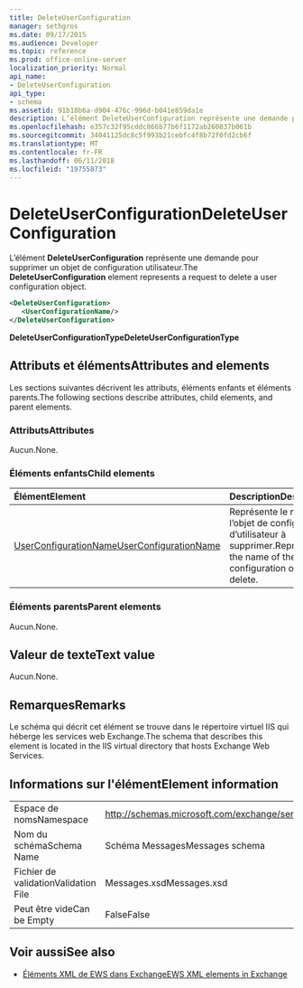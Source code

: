 ```yaml
---
title: DeleteUserConfiguration
manager: sethgros
ms.date: 09/17/2015
ms.audience: Developer
ms.topic: reference
ms.prod: office-online-server
localization_priority: Normal
api_name:
- DeleteUserConfiguration
api_type:
- schema
ms.assetid: 91b18b6a-d904-476c-996d-b041e859da1e
description: L’élément DeleteUserConfiguration représente une demande pour supprimer un objet de configuration utilisateur.
ms.openlocfilehash: e357c32f95cddc866b77b6f1172ab260837b061b
ms.sourcegitcommit: 34041125dc8c5f993b21cebfc4f8b72f0fd2cb6f
ms.translationtype: MT
ms.contentlocale: fr-FR
ms.lasthandoff: 06/11/2018
ms.locfileid: "19755873"
---
```

# <a name="deleteuserconfiguration"></a><span data-ttu-id="ca12a-103">DeleteUserConfiguration</span><span class="sxs-lookup"><span data-stu-id="ca12a-103">DeleteUserConfiguration</span></span>

<span data-ttu-id="ca12a-104">L’élément **DeleteUserConfiguration** représente une demande pour supprimer un objet de configuration utilisateur.</span><span class="sxs-lookup"><span data-stu-id="ca12a-104">The **DeleteUserConfiguration** element represents a request to delete a user configuration object.</span></span> 
  
```xml
<DeleteUserConfiguration>
   <UserConfigurationName/>
</DeleteUserConfiguration>
```

 <span data-ttu-id="ca12a-105">**DeleteUserConfigurationType**</span><span class="sxs-lookup"><span data-stu-id="ca12a-105">**DeleteUserConfigurationType**</span></span>
## <a name="attributes-and-elements"></a><span data-ttu-id="ca12a-106">Attributs et éléments</span><span class="sxs-lookup"><span data-stu-id="ca12a-106">Attributes and elements</span></span>

<span data-ttu-id="ca12a-107">Les sections suivantes décrivent les attributs, éléments enfants et éléments parents.</span><span class="sxs-lookup"><span data-stu-id="ca12a-107">The following sections describe attributes, child elements, and parent elements.</span></span>
  
### <a name="attributes"></a><span data-ttu-id="ca12a-108">Attributs</span><span class="sxs-lookup"><span data-stu-id="ca12a-108">Attributes</span></span>

<span data-ttu-id="ca12a-109">Aucun.</span><span class="sxs-lookup"><span data-stu-id="ca12a-109">None.</span></span>
  
### <a name="child-elements"></a><span data-ttu-id="ca12a-110">Éléments enfants</span><span class="sxs-lookup"><span data-stu-id="ca12a-110">Child elements</span></span>

|<span data-ttu-id="ca12a-111">**Élément**</span><span class="sxs-lookup"><span data-stu-id="ca12a-111">**Element**</span></span>|<span data-ttu-id="ca12a-112">**Description**</span><span class="sxs-lookup"><span data-stu-id="ca12a-112">**Description**</span></span>|
|:-----|:-----|
|[<span data-ttu-id="ca12a-113">UserConfigurationName</span><span class="sxs-lookup"><span data-stu-id="ca12a-113">UserConfigurationName</span></span>](userconfigurationname.md) <br/> |<span data-ttu-id="ca12a-114">Représente le nom de l’objet de configuration d’utilisateur à supprimer.</span><span class="sxs-lookup"><span data-stu-id="ca12a-114">Represents the name of the user configuration object to delete.</span></span>  <br/> |
   
### <a name="parent-elements"></a><span data-ttu-id="ca12a-115">Éléments parents</span><span class="sxs-lookup"><span data-stu-id="ca12a-115">Parent elements</span></span>

<span data-ttu-id="ca12a-116">Aucun.</span><span class="sxs-lookup"><span data-stu-id="ca12a-116">None.</span></span>
  
## <a name="text-value"></a><span data-ttu-id="ca12a-117">Valeur de texte</span><span class="sxs-lookup"><span data-stu-id="ca12a-117">Text value</span></span>

<span data-ttu-id="ca12a-118">Aucun.</span><span class="sxs-lookup"><span data-stu-id="ca12a-118">None.</span></span>
  
## <a name="remarks"></a><span data-ttu-id="ca12a-119">Remarques</span><span class="sxs-lookup"><span data-stu-id="ca12a-119">Remarks</span></span>

<span data-ttu-id="ca12a-120">Le schéma qui décrit cet élément se trouve dans le répertoire virtuel IIS qui héberge les services web Exchange.</span><span class="sxs-lookup"><span data-stu-id="ca12a-120">The schema that describes this element is located in the IIS virtual directory that hosts Exchange Web Services.</span></span>
  
## <a name="element-information"></a><span data-ttu-id="ca12a-121">Informations sur l'élément</span><span class="sxs-lookup"><span data-stu-id="ca12a-121">Element information</span></span>

|||
|:-----|:-----|
|<span data-ttu-id="ca12a-122">Espace de noms</span><span class="sxs-lookup"><span data-stu-id="ca12a-122">Namespace</span></span>  <br/> |http://schemas.microsoft.com/exchange/services/2006/messages  <br/> |
|<span data-ttu-id="ca12a-123">Nom du schéma</span><span class="sxs-lookup"><span data-stu-id="ca12a-123">Schema Name</span></span>  <br/> |<span data-ttu-id="ca12a-124">Schéma Messages</span><span class="sxs-lookup"><span data-stu-id="ca12a-124">Messages schema</span></span>  <br/> |
|<span data-ttu-id="ca12a-125">Fichier de validation</span><span class="sxs-lookup"><span data-stu-id="ca12a-125">Validation File</span></span>  <br/> |<span data-ttu-id="ca12a-126">Messages.xsd</span><span class="sxs-lookup"><span data-stu-id="ca12a-126">Messages.xsd</span></span>  <br/> |
|<span data-ttu-id="ca12a-127">Peut être vide</span><span class="sxs-lookup"><span data-stu-id="ca12a-127">Can be Empty</span></span>  <br/> |<span data-ttu-id="ca12a-128">False</span><span class="sxs-lookup"><span data-stu-id="ca12a-128">False</span></span>  <br/> |
   
## <a name="see-also"></a><span data-ttu-id="ca12a-129">Voir aussi</span><span class="sxs-lookup"><span data-stu-id="ca12a-129">See also</span></span>

- [<span data-ttu-id="ca12a-130">Éléments XML de EWS dans Exchange</span><span class="sxs-lookup"><span data-stu-id="ca12a-130">EWS XML elements in Exchange</span></span>](ews-xml-elements-in-exchange.md)

